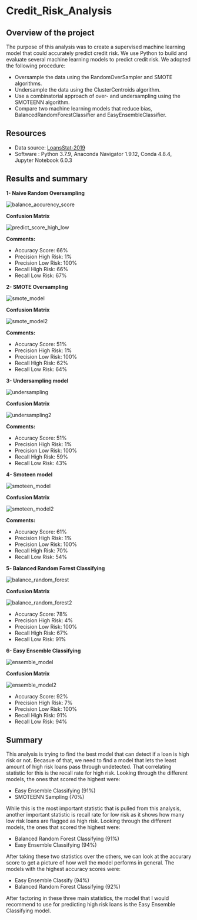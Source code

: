 # Credit_Risk_Analysis

## Overview of the project 

The purpose of this analysis was to create a supervised machine learning model that could accurately predict credit risk. 
We use Python to build and evaluate several machine learning models to predict credit risk.
We adopted the following procedure:

- Oversample the data using the RandomOverSampler and SMOTE algorithms.
- Undersample the data using the ClusterCentroids algorithm.
- Use a combinatorial approach of over- and undersampling using the SMOTEENN algorithm.
- Compare two machine learning models that reduce bias, BalancedRandomForestClassifier and EasyEnsembleClassifier.


## Resources

- Data source: [LoansStat-2019](/LoanStats_2019Q1.csv)
- Software : Python 3.7.9, Anaconda Navigator 1.9.12, Conda 4.8.4, Jupyter Notebook 6.0.3


## Results and summary 

**1- Naive Random Oversampling**

![balance_accurency_score](/Resources/balance_accurency_score.PNG)

**Confusion Matrix**

![predict_score_high_low](/Resources/predict_score_high_low.PNG)

**Comments:**

- Accuracy Score: 66%
- Precision High Risk: 1%
- Precision Low Risk: 100%
- Recall High Risk: 66%
- Recall Low Risk: 67%

**2- SMOTE Oversampling**

![smote_model](/Resources/smote_model.PNG)

**Confusion Matrix**

![smote_model2](/Resources/smote_model2.PNG)

**Comments:**
- Accuracy Score: 51%
- Precision High Risk: 1%
- Precision Low Risk: 100%
- Recall High Risk: 62%
- Recall Low Risk: 64%

**3- Undersampling model**

![undersampling](/Resources/undersampling.PNG)

**Confusion Matrix**

![undersampling2](/Resources/undersampling2.PNG)

**Comments:**
- Accuracy Score: 51%
- Precision High Risk: 1%
- Precision Low Risk: 100%
- Recall High Risk: 59%
- Recall Low Risk: 43%


**4- Smoteen model**


![smoteen_model](/Resources/smoteen_model.PNG)

**Confusion Matrix**

![smoteen_model2](/Resources/smoteen_model2.PNG)

**Comments:**

- Accuracy Score: 61%
- Precision High Risk: 1%
- Precision Low Risk: 100%
- Recall High Risk: 70%
- Recall Low Risk: 54%


**5- Balanced Random Forest Classifying**

![balance_random_forest](/Resources/balance_random_forest.PNG)

**Confusion Matrix**

![balance_random_forest2](/Resources/balance_random_forest2.PNG)

- Accuracy Score: 78%
- Precision High Risk: 4%
- Precision Low Risk: 100%
- Recall High Risk: 67%
- Recall Low Risk: 91%



**6- Easy Ensemble Classifying**

![ensemble_model](/Resources/ensemble_model.PNG)

**Confusion Matrix**

![ensemble_model2](/Resources/ensemble_model2.PNG)

- Accuracy Score: 92%
- Precision High Risk: 7%
- Precision Low Risk: 100%
- Recall High Risk: 91%
- Recall Low Risk: 94%


## Summary 

This analysis is trying to find the best model that can detect if a loan is high risk or not. Becasue of that, we need to find a model that lets the least amount of high risk loans pass through undetected. That correlating statistic for this is the recall rate for high risk. Looking through the different models, the ones that scored the highest were:

- Easy Ensemble Classifying (91%)
- SMOTEENN Sampling (70%)


While this is the most important statistic that is pulled from this analysis, another important statistic is recall rate for low risk as it shows how many low risk loans are flagged as high risk. Looking through the different models, the ones that scored the highest were:

- Balanced Random Forest Classifying (91%)
- Easy Ensemble Classifying (94%)

After taking these two statistics over the others, we can look at the accurary score to get a picture of how well the model performs in general. The models with the highest accuracy scores were:

- Easy Ensemble Classify (94%)
- Balanced Random Forest Classifying (92%)

After factoring in these three main statistics, the model that I would recommend to use for predicting high risk loans is the Easy Ensemble Classifying model.
